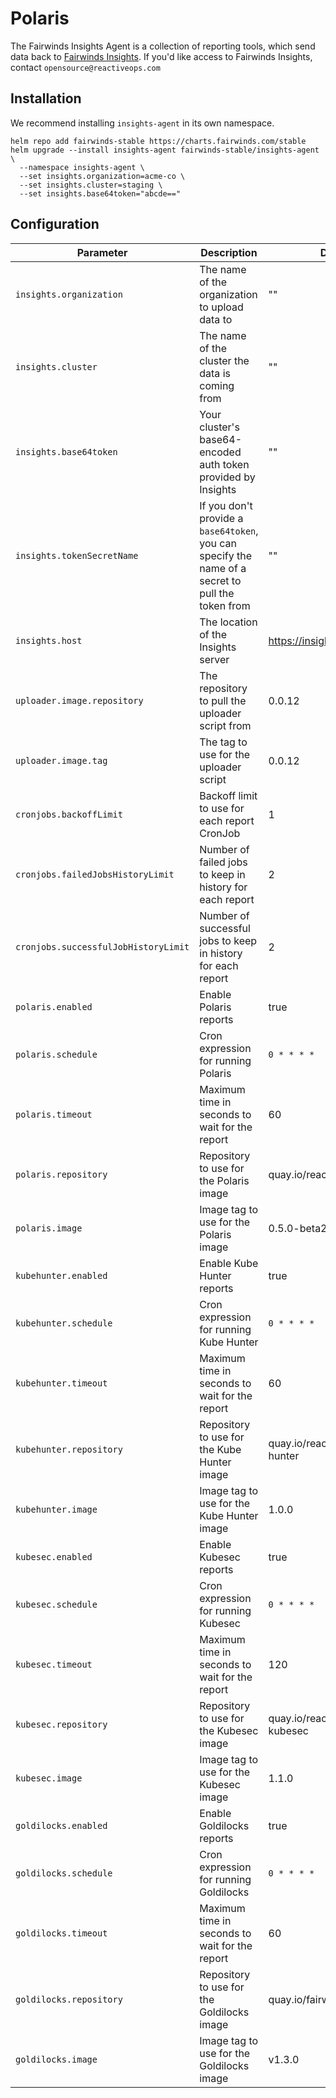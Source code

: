 # Polaris

The Fairwinds Insights Agent is a collection of reporting tools, which send data back
to [Fairwinds Insights](https://insights.fairwinds.com). If you'd like access
to Fairwinds Insights, contact `opensource@reactiveops.com`

## Installation
We recommend installing `insights-agent` in its own namespace.

```
helm repo add fairwinds-stable https://charts.fairwinds.com/stable
helm upgrade --install insights-agent fairwinds-stable/insights-agent \
  --namespace insights-agent \
  --set insights.organization=acme-co \
  --set insights.cluster=staging \
  --set insights.base64token="abcde=="
```

## Configuration
Parameter | Description | Default
--------- | ----------- | -------
`insights.organization` | The name of the organization to upload data to | ""
`insights.cluster` | The name of the cluster the data is coming from | ""
`insights.base64token` | Your cluster's base64-encoded auth token provided by Insights | ""
`insights.tokenSecretName` | If you don't provide a `base64token`, you can specify the name of a secret to pull the token from | ""
`insights.host` | The location of the Insights server | https://insights.fairwinds.com
`uploader.image.repository`  | The repository to pull the uploader script from | 0.0.12
`uploader.image.tag` | The tag to use for the uploader script | 0.0.12
`cronjobs.backoffLimit` | Backoff limit to use for each report CronJob | 1
`cronjobs.failedJobsHistoryLimit` | Number of failed jobs to keep in history for each report | 2
`cronjobs.successfulJobHistoryLimit` | Number of successful jobs to keep in history for each report | 2
`polaris.enabled` | Enable Polaris reports | true
`polaris.schedule` | Cron expression for running Polaris | `0 * * * *`
`polaris.timeout` | Maximum time in seconds to wait for the report | 60
`polaris.repository` | Repository to use for the Polaris image | quay.io/reactiveops/polaris
`polaris.image` | Image tag to use for the Polaris image | 0.5.0-beta2
`kubehunter.enabled` | Enable Kube Hunter reports | true
`kubehunter.schedule` | Cron expression for running Kube Hunter | `0 * * * *`
`kubehunter.timeout` | Maximum time in seconds to wait for the report | 60
`kubehunter.repository` | Repository to use for the Kube Hunter image | quay.io/reactiveops/kube-hunter
`kubehunter.image` | Image tag to use for the Kube Hunter image | 1.0.0
`kubesec.enabled` | Enable Kubesec reports | true
`kubesec.schedule` | Cron expression for running Kubesec | `0 * * * *`
`kubesec.timeout` | Maximum time in seconds to wait for the report | 120
`kubesec.repository` | Repository to use for the Kubesec image | quay.io/reactiveops/fw-kubesec
`kubesec.image` | Image tag to use for the Kubesec image | 1.1.0
`goldilocks.enabled` | Enable Goldilocks reports | true
`goldilocks.schedule` | Cron expression for running Goldilocks | `0 * * * *`
`goldilocks.timeout` | Maximum time in seconds to wait for the report | 60
`goldilocks.repository` | Repository to use for the Goldilocks image | quay.io/fairwinds/goldilocks
`goldilocks.image` | Image tag to use for the Goldilocks image | v1.3.0

